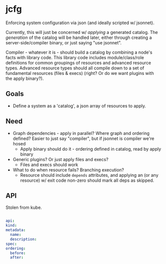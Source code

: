 # jcfg

Enforcing system configuration via json (and ideally scripted w/ jsonnet).

Currently, this will just be concerned w/ *applying* a generated catalog. The
*generation* of the catalog will be handled later, either through creating a
server-side/compiler binary, or just saying "use jsonnet".

Compiler - whatever it is - should build a catalog by combining a node's facts
with library code. This library code includes module/class/role definitions for
common groupings of resources and advanced resource types. Advanced resource
types should all compile down to a set of fundamental resources (files &
execs) (right? Or do we want plugins with the apply binary?).

## Goals

* Define a system as a 'catalog', a json array of resources to apply.

## Need

* Graph dependencies - apply in parallel? Where graph and ordering defined?
  Easier to just say "compiler", but if jsonnet is compiler we're hosed
  * Apply binary should do it  - ordering defined in catalog, read by apply
    binary
* Generic plugins? Or just apply files and execs?
  * Files and execs should work
* What to do when resource fails? Branching execution?
  * Resource should include `depends` attributes, and applying an (or any
    resource) w/ exit code non-zero should mark all deps as skipped.

## API

Stolen from kube.
```yaml

api:
kind:
metadata:
  name:
  description:
spec:
ordering:
  before:
  after:
```
